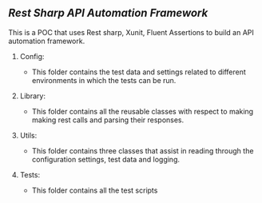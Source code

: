 ## *Rest Sharp API Automation Framework*
This is a POC that uses Rest sharp, Xunit, Fluent Assertions to build an API automation framework.  

1.  Config:
    - This folder contains the test data and settings related to different environments in which the tests can be run.

2.  Library:
    - This folder contains all the reusable classes with respect to making making rest calls and parsing their responses.

3.  Utils:
    - This folder contains three classes that assist in reading through the configuration settings, test data and logging.

4.  Tests:
    - This folder contains all the test scripts
